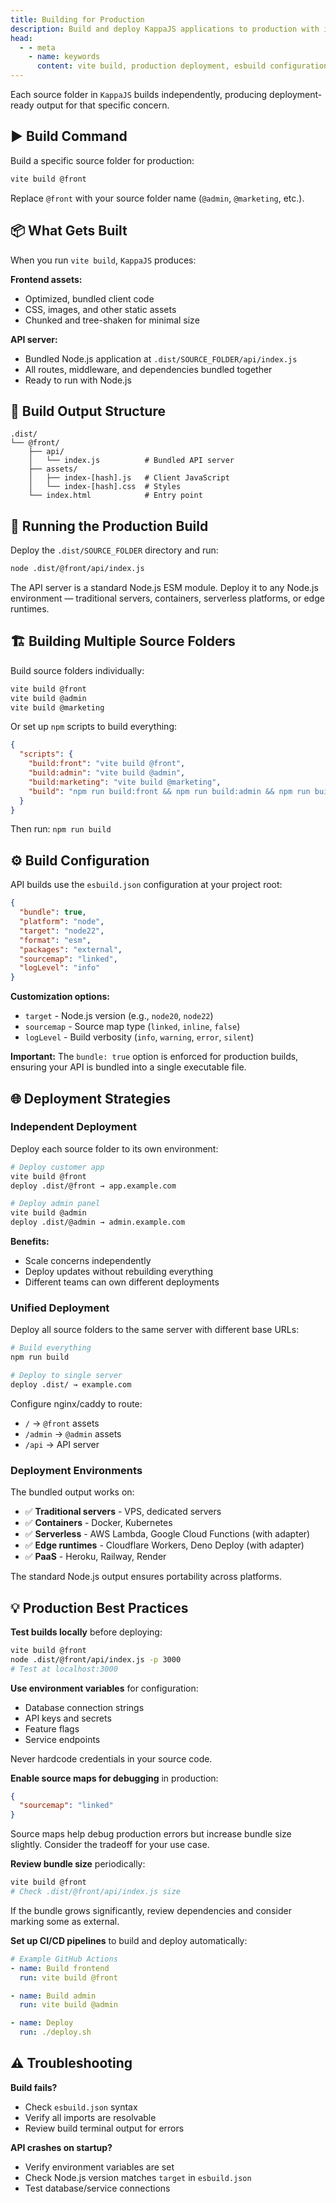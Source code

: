```yaml
---
title: Building for Production
description: Build and deploy KappaJS applications to production with independent source folder builds, esbuild configuration, deployment strategies for containers, serverless, and edge runtimes.
head:
  - - meta
    - name: keywords
      content: vite build, production deployment, esbuild configuration, docker deployment, serverless api, edge runtime, nodejs deployment, api bundling, source maps
---
```


Each source folder in `KappaJS` builds independently,
producing deployment-ready output for that specific concern.

## ▶️ Build Command

Build a specific source folder for production:

```sh
vite build @front
```

Replace `@front` with your source folder name (`@admin`, `@marketing`, etc.).

## 📦 What Gets Built

When you run `vite build`, `KappaJS` produces:

**Frontend assets:**
- Optimized, bundled client code
- CSS, images, and other static assets
- Chunked and tree-shaken for minimal size

**API server:**
- Bundled Node.js application at `.dist/SOURCE_FOLDER/api/index.js`
- All routes, middleware, and dependencies bundled together
- Ready to run with Node.js

## 📂 Build Output Structure

```
.dist/
└── @front/
    ├── api/
    │   └── index.js          # Bundled API server
    ├── assets/
    │   ├── index-[hash].js   # Client JavaScript
    │   └── index-[hash].css  # Styles
    └── index.html            # Entry point
```

## 🚀 Running the Production Build

Deploy the `.dist/SOURCE_FOLDER` directory and run:

```bash
node .dist/@front/api/index.js
```

The API server is a standard Node.js ESM module. Deploy it to any Node.js environment —
traditional servers, containers, serverless platforms, or edge runtimes.

## 🏗️ Building Multiple Source Folders

Build source folders individually:

```sh
vite build @front
vite build @admin
vite build @marketing
```

Or set up `npm` scripts to build everything:

```json
{
  "scripts": {
    "build:front": "vite build @front",
    "build:admin": "vite build @admin",
    "build:marketing": "vite build @marketing",
    "build": "npm run build:front && npm run build:admin && npm run build:marketing"
  }
}
```

Then run: `npm run build`

## ⚙️ Build Configuration

API builds use the `esbuild.json` configuration at your project root:

```json
{
  "bundle": true,
  "platform": "node",
  "target": "node22",
  "format": "esm",
  "packages": "external",
  "sourcemap": "linked",
  "logLevel": "info"
}
```

**Customization options:**
- `target` - Node.js version (e.g., `node20`, `node22`)
- `sourcemap` - Source map type (`linked`, `inline`, `false`)
- `logLevel` - Build verbosity (`info`, `warning`, `error`, `silent`)

**Important:** The `bundle: true` option is enforced for production builds, ensuring your API is bundled into a single executable file.

## 🌐 Deployment Strategies

### Independent Deployment

Deploy each source folder to its own environment:

```sh
# Deploy customer app
vite build @front
deploy .dist/@front → app.example.com

# Deploy admin panel
vite build @admin
deploy .dist/@admin → admin.example.com
```

**Benefits:**
- Scale concerns independently
- Deploy updates without rebuilding everything
- Different teams can own different deployments

### Unified Deployment

Deploy all source folders to the same server with different base URLs:

```sh
# Build everything
npm run build

# Deploy to single server
deploy .dist/ → example.com
```

Configure nginx/caddy to route:
- `/` → `@front` assets
- `/admin` → `@admin` assets
- `/api` → API server

### Deployment Environments

The bundled output works on:

- ✅ **Traditional servers** - VPS, dedicated servers
- ✅ **Containers** - Docker, Kubernetes
- ✅ **Serverless** - AWS Lambda, Google Cloud Functions (with adapter)
- ✅ **Edge runtimes** - Cloudflare Workers, Deno Deploy (with adapter)
- ✅ **PaaS** - Heroku, Railway, Render

The standard Node.js output ensures portability across platforms.

## 💡 Production Best Practices

**Test builds locally** before deploying:

```bash
vite build @front
node .dist/@front/api/index.js -p 3000
# Test at localhost:3000
```

**Use environment variables** for configuration:
- Database connection strings
- API keys and secrets
- Feature flags
- Service endpoints

Never hardcode credentials in your source code.

**Enable source maps for debugging** in production:

```json
{
  "sourcemap": "linked"
}
```

Source maps help debug production errors but increase bundle size slightly. Consider the tradeoff for your use case.

**Review bundle size** periodically:

```sh
vite build @front
# Check .dist/@front/api/index.js size
```

If the bundle grows significantly, review dependencies and consider marking some as external.

**Set up CI/CD pipelines** to build and deploy automatically:

```yaml
# Example GitHub Actions
- name: Build frontend
  run: vite build @front

- name: Build admin
  run: vite build @admin

- name: Deploy
  run: ./deploy.sh
```

## ⚠️ Troubleshooting

**Build fails?**
- Check `esbuild.json` syntax
- Verify all imports are resolvable
- Review build terminal output for errors

**API crashes on startup?**
- Verify environment variables are set
- Check Node.js version matches `target` in `esbuild.json`
- Test database/service connections

